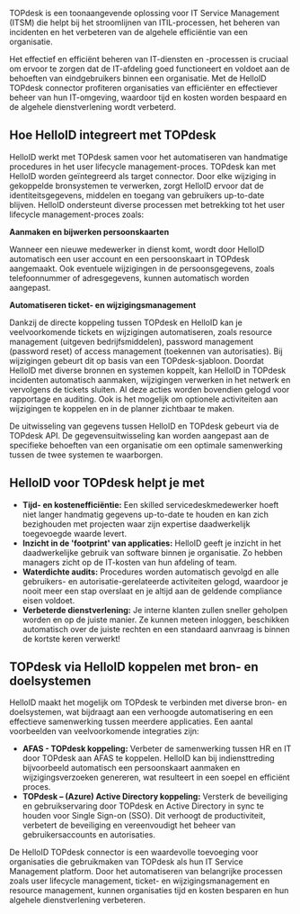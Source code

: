 TOPdesk is een toonaangevende oplossing voor IT Service Management (ITSM) die helpt bij het stroomlijnen van ITIL-processen, het beheren van incidenten en het verbeteren van de algehele efficiëntie van een organisatie.

Het effectief en efficiënt beheren van IT-diensten en -processen is cruciaal om ervoor te zorgen dat de IT-afdeling goed functioneert en voldoet aan de behoeften van eindgebruikers binnen een organisatie. Met de HelloID TOPdesk connector profiteren organisaties van efficiënter en effectiever beheer van hun IT-omgeving, waardoor tijd en kosten worden bespaard en de algehele dienstverlening wordt verbeterd.

## Hoe HelloID integreert met TOPdesk
HelloID werkt met TOPdesk samen voor het automatiseren van handmatige procedures in het user lifecycle management-proces. TOPdesk kan met HelloID worden geïntegreerd als target connector. Door elke wijziging in gekoppelde bronsystemen te verwerken, zorgt HelloID ervoor dat de identiteitsgegevens, middelen en toegang van gebruikers up-to-date blijven. HelloID ondersteunt diverse processen met betrekking tot het user lifecycle management-proces zoals:

**Aanmaken en bijwerken persoonskaarten**

Wanneer een nieuwe medewerker in dienst komt, wordt door HelloID automatisch een user account en een persoonskaart in TOPdesk aangemaakt. Ook eventuele wijzigingen in de persoonsgegevens, zoals telefoonnummer of adresgegevens, kunnen automatisch worden aangepast.

**Automatiseren ticket- en wijzigingsmanagement**

Dankzij de directe koppeling tussen TOPdesk en HelloID kan je veelvoorkomende tickets en wijzigingen automatiseren, zoals resource management (uitgeven bedrijfsmiddelen), password management (password reset) of access management (toekennen van autorisaties). Bij wijzigingen gebeurt dit op basis van een TOPdesk-sjabloon. Doordat HelloID met diverse bronnen en systemen koppelt, kan HelloID in TOPdesk incidenten automatisch aanmaken, wijzigingen verwerken in het netwerk en vervolgens de tickets sluiten. Al deze acties worden bovendien gelogd voor rapportage en auditing. Ook is het mogelijk om optionele activiteiten aan wijzigingen te koppelen en in de planner zichtbaar te maken.

De uitwisseling van gegevens tussen HelloID en TOPdesk gebeurt via de TOPdesk API. De gegevensuitwisseling kan worden aangepast aan de specifieke behoeften van een organisatie om een optimale samenwerking tussen de twee systemen te waarborgen.

## HelloID voor TOPdesk helpt je met
* **Tijd- en kostenefficiëntie:** Een skilled servicedeskmedewerker hoeft niet langer handmatig gegevens up-to-date te houden en kan zich bezighouden met projecten waar zijn expertise daadwerkelijk toegevoegde waarde levert.
*	**Inzicht in de 'footprint' van applicaties:** HelloID geeft je inzicht in het daadwerkelijke gebruik van software binnen je organisatie. Zo hebben managers zicht op de IT-kosten van hun afdeling of team.
*	**Waterdichte audits:** Procedures worden automatisch gevolgd en alle gebruikers- en autorisatie-gerelateerde activiteiten gelogd, waardoor je nooit meer een stap overslaat en je altijd aan de geldende compliance eisen voldoet.
*	**Verbeterde dienstverlening:** Je interne klanten zullen sneller geholpen worden en op de juiste manier. Ze kunnen meteen inloggen, beschikken automatisch over de juiste rechten en een standaard aanvraag is binnen de kortste keren verwerkt!

## TOPdesk via HelloID koppelen met bron- en doelsystemen
HelloID maakt het mogelijk om TOPdesk te verbinden met diverse bron- en doelsystemen, wat bijdraagt aan een verhoogde automatisering en een effectieve samenwerking tussen meerdere applicaties. Een aantal voorbeelden van veelvoorkomende integraties zijn:
*	**AFAS - TOPdesk koppeling:** Verbeter de samenwerking tussen HR en IT door TOPdesk aan AFAS te koppelen. HelloID kan bij indiensttreding bijvoorbeeld automatisch een persoonskaart aanmaken en wijzigingsverzoeken genereren, wat resulteert in een soepel en efficiënt proces. 
*	**TOPdesk – (Azure) Active Directory koppeling:** Versterk de beveiliging en gebruikservaring door TOPdesk en Active Directory in sync te houden voor Single Sign-on (SSO). Dit verhoogt de productiviteit, verbetert de beveiliging en vereenvoudigt het beheer van gebruikersaccounts en autorisaties.

De HelloID TOPdesk connector is een waardevolle toevoeging voor organisaties die gebruikmaken van TOPdesk als hun IT Service Management platform. Door het automatiseren van belangrijke processen zoals user lifecycle management, ticket- en wijzigingsmanagement en resource management, kunnen organisaties tijd en kosten besparen en hun algehele dienstverlening verbeteren.
